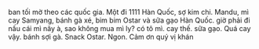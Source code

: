ban tối mờ theo các quốc gia. Một đi 1111 Hàn Quốc, sợ kim chi. Mandu, mì cay Samyang, bánh gà xé, bim bim Ostar và sữa gạo Hàn Quốc. giờ phải đi nấu cái mì nãy à, sao không mua mì ly? có tô mì. cay thế. sữa gạo. Quá cay vậy. bánh sợi gà. Snack Ostar. Ngon. Cảm ơn quý vị khán